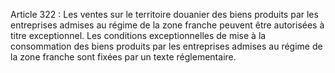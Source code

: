 Article 322 : Les ventes sur le territoire douanier des biens
produits par les entreprises admises au régime de la zone franche
peuvent être autorisées à titre exceptionnel.
Les conditions exceptionnelles de mise à la consommation des biens
produits par les entreprises admises au régime de la zone franche sont
fixées par un texte réglementaire.